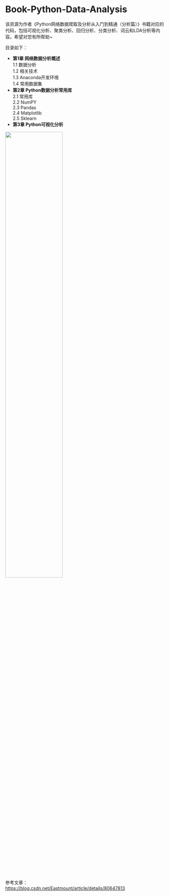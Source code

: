 # Book-Python-Data-Analysis
该资源为作者《Python网络数据爬取及分析从入门到精通（分析篇）》书籍对应的代码，包括可视化分析、聚类分析、回归分析、分类分析、词云和LDA分析等内容。希望对您有所帮助~

目录如下：
- <B>第1章 网络数据分析概述</B> <br />
1.1 数据分析 <br />
1.2 相关技术 <br />
1.3 Anaconda开发环境 <br />
1.4 常用数据集 <br />
- <B>第2章 Python数据分析常用库</B> <br />
2.1 常用库 <br />
2.2 NumPY <br />
2.3 Pandas <br />
2.4 Matplotlib <br />
2.5 Sklearn <br />
- <B>第3章 Python可视化分析</B> <br />


<img src="https://img-blog.csdn.net/20180611095441156" height="60%" width="60%" />


参考文章：<br />
https://blog.csdn.net/Eastmount/article/details/80647813
